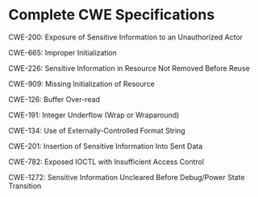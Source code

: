 

# Complete CWE Specifications

CWE-200: Exposure of Sensitive Information to an Unauthorized Actor

CWE-665: Improper Initialization

CWE-226: Sensitive Information in Resource Not Removed Before Reuse

CWE-909: Missing Initialization of Resource

CWE-126: Buffer Over-read

CWE-191: Integer Underflow (Wrap or Wraparound)

CWE-134: Use of Externally-Controlled Format String

CWE-201: Insertion of Sensitive Information Into Sent Data

CWE-782: Exposed IOCTL with Insufficient Access Control

CWE-1272: Sensitive Information Uncleared Before Debug/Power State Transition